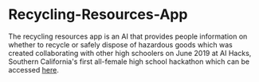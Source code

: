# Recycling-Resources-App
The recycling resources app is an AI that provides people information on whether to recycle or safely dispose of hazardous goods which was created collaborating with other high schoolers on June 2019 at AI Hacks, Southern California's first all-female high school hackathon which can be accessed [here](https://sandratang.github.io/recycle-app.html).
